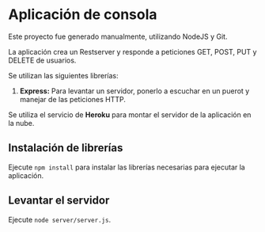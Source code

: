 # Aplicación de consola 

Este proyecto fue generado manualmente, utilizando NodeJS y Git.

La aplicación crea un Restserver y responde a peticiones GET, POST, PUT y DELETE de usuarios.

Se utilizan las siguientes librerías:

1. **Express:** Para levantar un servidor, ponerlo a escuchar en un puerot y manejar de las peticiones HTTP.

Se utiliza el servicio de **Heroku** para montar el servidor de la aplicación en la nube.

## Instalación de librerías

Ejecute `npm install` para instalar las librerías necesarias para ejecutar la aplicación.

## Levantar el servidor

Ejecute `node server/server.js`.